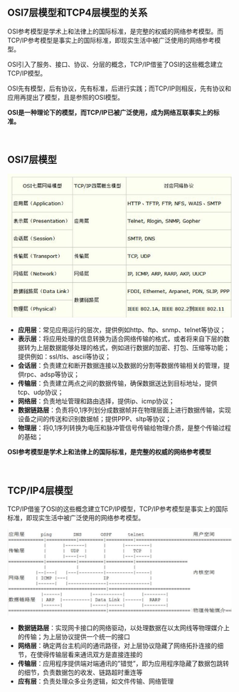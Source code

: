 

## OSI7层模型和TCP4层模型的关系

OSI参考模型是学术上和法律上的国际标准，是完整的权威的网络参考模型。而TCP/IP参考模型是事实上的国际标准，即现实生活中被广泛使用的网络参考模型。

 

OSI引入了服务、接口、协议、分层的概念，TCP/IP借鉴了OSI的这些概念建立TCP/IP模型。



OSI先有模型，后有协议，先有标准，后进行实践；而TCP/IP则相反，先有协议和应用再提出了模型，且是参照的OSI模型。



**OSI是一种理论下的模型，而TCP/IP已被广泛使用，成为网络互联事实上的标准。**



<br>

## OSI7层模型



![](static/osi7.jpg)



- **应用层**：常见应用运行的层次，提供例如http、ftp、snmp、telnet等协议；
- **表示层**：将应用处理的信息转换为适合网络传输的格式，或者将来自下层的数据转为上层数据能够处理的格式，例如进行数据的加密、打包、压缩等功能；提供例如：ssl/tls、ascii等协议；
- **会话层**：负责建立和断开数据连接以及数据的分割等数据传输相关的管理，提供rpc、adsp等协议；
- **传输层**：负责建立两点之间的数据传输，确保数据送达到目标地址，提供tcp、udp协议；
- **网络层**：负责地址管理和路由选择，提供ip、icmp协议；
- **数据链路层**：负责将0,1序列划分成数据帧并在物理层面上进行数据传输，实现设备之间的传送和识别数据帧；提供PPP、sltp等协议；
- **物理层**：将0,1序列转换为电压和脉冲管信号传输给物理介质，是整个传输过程的基础；



**OSI参考模型是学术上和法律上的国际标准，是完整的权威的网络参考模型**



<br>



## TCP/IP4层模型

TCP/IP借鉴了OSI的这些概念建立TCP/IP模型，TCP/IP参考模型是事实上的国际标准，即现实生活中被广泛使用的网络参考模型。



![](static/tcp4.png)



- **数据链路层**：实现网卡接口的网络驱动，以处理数据在以太网线等物理媒介上的传输；为上层协议提供一个统一的接口
- **网络层**：确定两台主机间的通讯路径，对上层协议隐藏了网络拓扑连接的细节，在使得传输层看来通讯双方是直接连接的
- **传输层**：应用程序提供端对端通讯的”错觉”，即为应用程序隐藏了数据包跳转的细节，负责数据包的收发、链路超时重连等
- **应有层**：负责处理众多业务逻辑，如文件传输、网络管理



